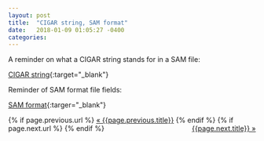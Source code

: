 ```yaml
---
layout: post
title:  "CIGAR string, SAM format"
date:   2018-01-09 01:05:27 -0400
categories: 
---
```

A reminder on what a CIGAR string stands for in a SAM file:

[CIGAR string](https://genome.sph.umich.edu/wiki/SAM#What_is_a_CIGAR.3F){:target="_blank"}

Reminder of SAM format file fields:

[SAM format](https://samtools.github.io/hts-specs/SAMv1.pdf#subsection.1.4){:targer="_blank"}

<div class="Previous-next">
  {% if page.previous.url %}
    <a class="previous" href="{{page.previous.url}}">&laquo; {{page.previous.title}}</a>
  {% endif %}
  {% if page.next.url %}
    <a class="next" style="float:right" href="{{page.next.url}}">{{page.next.title}} &raquo;</a>
  {% endif %}
</div>
